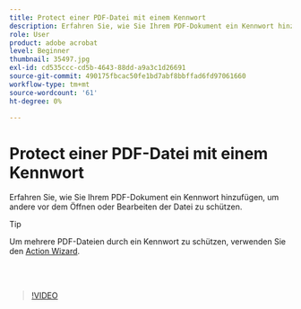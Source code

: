 ```yaml
---
title: Protect einer PDF-Datei mit einem Kennwort
description: Erfahren Sie, wie Sie Ihrem PDF-Dokument ein Kennwort hinzufügen, um andere vor dem Öffnen oder Bearbeiten der Datei zu schützen
role: User
product: adobe acrobat
level: Beginner
thumbnail: 35497.jpg
exl-id: cd535ccc-cd5b-4643-88dd-a9a3c1d26691
source-git-commit: 490175fbcac50fe1bd7abf8bbffad6fd97061660
workflow-type: tm+mt
source-wordcount: '61'
ht-degree: 0%

---
```


# Protect einer PDF-Datei mit einem Kennwort

Erfahren Sie, wie Sie Ihrem PDF-Dokument ein Kennwort hinzufügen, um andere vor dem Öffnen oder Bearbeiten der Datei zu schützen.

>[!TIP]
>
>Um mehrere PDF-Dateien durch ein Kennwort zu schützen, verwenden Sie den [Action Wizard](../advanced-tasks/action.md).

<br> 

>[!VIDEO](https://video.tv.adobe.com/v/35497?hidetitle=true)
